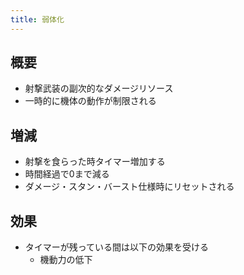 ```yaml
---
title: 弱体化
---
```


## 概要
* 射撃武装の副次的なダメージリソース
* 一時的に機体の動作が制限される

## 増減
* 射撃を食らった時タイマー増加する
* 時間経過で0まで減る
* ダメージ・スタン・バースト仕様時にリセットされる

## 効果
* タイマーが残っている間は以下の効果を受ける
    * 機動力の低下
